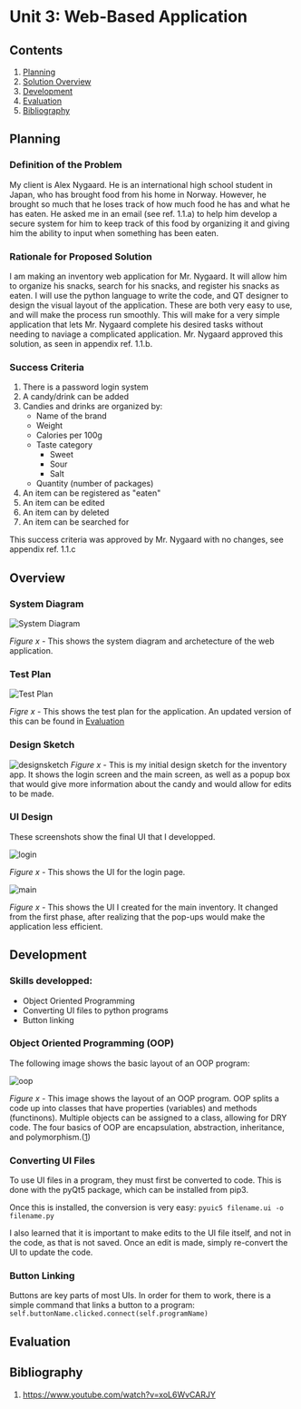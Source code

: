 # Unit 3: Web-Based Application

Contents
----
  1. [Planning](#planning)
  2. [Solution Overview](#overview)
  3. [Development](#development)
  4. [Evaluation](#evaluation)
  5. [Bibliography](#bibliography)
  
  
Planning
---

### Definition of the Problem
My client is Alex Nygaard. He is an international high school student in Japan, who has brought food from his home in Norway. However, he brought so much that he loses track of how much food he has and what he has eaten. He asked me in an email (see ref. 1.1.a) to help him develop a secure system for him to keep track of this food by organizing it and giving him the ability to input when something has been eaten.

### Rationale for Proposed Solution
I am making an inventory web application for Mr. Nygaard. It will allow him to organize his snacks, search for his snacks, and register his snacks as eaten. I will use the python language to write the code, and QT designer to design the visual layout of the application. These are both very easy to use, and will make the process run smoothly. This will make for a very simple application that lets Mr. Nygaard complete his desired tasks without needing to naviage a complicated application. Mr. Nygaard approved this solution, as seen in appendix ref. 1.1.b.

### Success Criteria
1. There is a password login system
2. A candy/drink can be added
3. Candies and drinks are organized by:
    * Name of the brand
    * Weight
    * Calories per 100g
    * Taste category
      * Sweet
      * Sour
      * Salt
    * Quantity (number of packages)
4. An item can be registered as "eaten"
5. An item can be edited
6. An item can by deleted
7. An item can be searched for

This success criteria was approved by Mr. Nygaard with no changes, see appendix ref. 1.1.c


Overview
---

### System Diagram
![System Diagram](images/sys_diagram.png)

*Figure x* - This shows the system diagram and archetecture of the web application.

### Test Plan
![Test Plan](images/test_plan.png)

*Figre x* - This shows the test plan for the application. An updated version of this can be found in [Evaluation](#evaluation)

### Design Sketch
![designsketch](images/designsketch.jpg)
*Figure x* - This is my initial design sketch for the inventory app. It shows the login screen and the main screen, as well as a popup box that would give more information about the candy and would allow for edits to be made.

### UI Design
These screenshots show the final UI that I developped.

![login](images/loginUI.png)

*Figure x* - This shows the UI for the login page.

![main](images/mainUI.png)

*Figure x* - This shows the UI I created for the main inventory. It changed from the first phase, after realizing that the pop-ups would make the application less efficient.


Development
---

### Skills developped:
* Object Oriented Programming
* Converting UI files to python programs
* Button linking

### Object Oriented Programming (OOP)
The following image shows the basic layout of an OOP program:

![oop](oop.png)

*Figure x* - This image shows the layout of an OOP program. OOP splits a code up into classes that have properties (variables) and methods (functinons). Multiple objects can be assigned to a class, allowing for DRY code. The four basics of OOP are encapsulation, abstraction, inheritance, and polymorphism.([1](#bibliography))

### Converting UI Files
To use UI files in a program, they must first be converted to code. This is done with the pyQt5 package, which can be installed from pip3.

Once this is installed, the conversion is very easy: `pyuic5 filename.ui -o filename.py`

I also learned that it is important to make edits to the UI file itself, and not in the code, as that is not saved. Once an edit is made, simply re-convert the UI to update the code.

### Button Linking
Buttons are key parts of most UIs. In order for them to work, there is a simple command that links a button to a program: `self.buttonName.clicked.connect(self.programName)`


Evaluation
--


Bibliography
--
1. https://www.youtube.com/watch?v=xoL6WvCARJY
